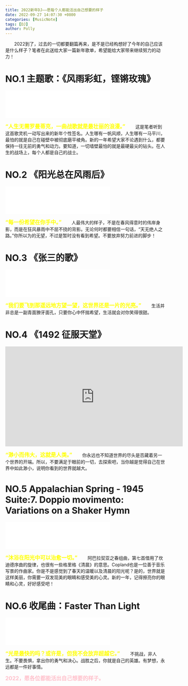```yaml
---
title: 2022新年DJ——愿每个人都能活出自己想要的样子
date: 2022-09-27 14:07:30 +0800
categories: [MusicNote]
tags: [DJ]
author: Polly
---
```



&emsp;&emsp;2022到了，过去的一切都要翻篇再来，是不是已经构想好了今年的自己应该是什么样子？笔者在此送给大家一篇新年歌单，希望能给大家带来继续努力的动力！

# NO.1    主题歌：《风雨彩虹，铿锵玫瑰》

<iframe frameborder="no" border="0" marginwidth="0" marginheight="0" width=330 height=86 src="//music.163.com/outchain/player?type=2&id=293769&auto=1&height=66"></iframe>

<font color=yellow><b><big>“人生无需罗曼蒂克，一曲战歌就是最壮丽的浪漫。”</big></b></font>
&emsp;&emsp;这是笔者听到这首歌灵机一动写出来的新年个性签名。人生哪有一帆风顺，人生哪有一马平川，最怕的就是自己在碰壁中被彻底磨平棱角。新的一年希望大家不论遇到什么，都要保持一往无前的勇气和动力。要知道，一切墙壁最怕的就是最硬最尖的钻头。在人生的战场上，每个人都是自己的战士。

# NO.2  《阳光总在风雨后》

<iframe frameborder="no" border="0" marginwidth="0" marginheight="0" width=330 height=86 src="//music.163.com/outchain/player?type=2&id=307003&auto=1&height=66"></iframe>

<font color=yellow><b><big>“每一份希望在你手中。”</big></b></font>
&emsp;&emsp;人最伟大的样子，不是在春风得意时的伟岸身影，而是在狂风暴雨中不屈不挠的背影。无论何时都要相信一句话，“天无绝人之路。”你所以为的无望，不过是暂时没有看到希望。不要放弃努力前进的脚步！

# NO.3  《张三的歌》

<iframe frameborder="no" border="0" marginwidth="0" marginheight="0" width=330 height=86 src="//music.163.com/outchain/player?type=2&id=210884&auto=1&height=66"></iframe>

<font color=yellow><b><big>“我们要飞到那遥远地方望一望，这世界还是一片的光亮。”</big></b></font>
&emsp;&emsp;生活并非总是一副青面獠牙面孔，只要你心中怀揣希望，生活就会对你笑得很甜。

# NO.4   《1492 征服天堂》

<iframe width="560" height="315" src="https://www.youtube.com/embed/7ufkMTshjz8" title="YouTube video player" frameborder="0" allow="accelerometer; autoplay; clipboard-write; encrypted-media; gyroscope; picture-in-picture" allowfullscreen></iframe>

<font color=yellow><b><big>“渺小而伟大，这就是人类。”</big></b></font>
&emsp;&emsp;你永远也不知道世界的尽头是否藏着另一个世界的开端。所以，不要满足于眼前的一切，去探索吧，当你越是觉得自己在世界中如此渺小，说明你看到的世界就越大。

# NO.5  Appalachian Spring - 1945 Suite:7. Doppio movimento: Variations on a Shaker Hymn

<iframe frameborder="no" border="0" marginwidth="0" marginheight="0" width=330 height=86 src="//music.163.com/outchain/player?type=2&id=399348644&auto=1&height=66"></iframe>

<font color=yellow><b><big>“沐浴在阳光中可以治愈一切。”</big></b></font>
&emsp;&emsp;阿巴拉契亚之春组曲，第七首借用了坎迪德序曲的旋律，也很有一些格里格《清晨》的意思。Copland也是一位善于音乐写景的作曲家。你是不是感觉到了春天的温暖以及清晨的阳光呢？是的，世界就是这样美丽，你需要一双发现美的眼睛和感受美的心灵。新的一年，记得擦亮你的眼睛和心灵，好好感受吧！

# NO.6    收尾曲：Faster Than Light

<iframe frameborder="no" border="0" marginwidth="0" marginheight="0" width=330 height=86 src="//music.163.com/outchain/player?type=2&id=415793340&auto=1&height=66"></iframe>

<font color=yellow><b><big>“光是最快的吗？或许是，但我不会放弃超越它。”</big></b></font>
&emsp;&emsp;不挑战，非人生。不要畏惧，拿出你的勇气和决心。战胜之后，你就是自己的英雄。有梦想，永远都是一件好事情。

<font color=pink><b><big>2022，愿各位都能活出自己想要的样子。</big></b></font>